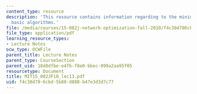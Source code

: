 ```yaml
---
content_type: resource
description: 'This resource contains information regarding to the minimum cost flow:
  basic algorithms.'
file: /media/courses/15-082j-network-optimization-fall-2010/f4c38d706cbd5b88d880b47e3d3d7c77_MIT15_082JF10_lec13.pdf
file_type: application/pdf
learning_resource_types:
- Lecture Notes
ocw_type: OCWFile
parent_title: Lecture Notes
parent_type: CourseSection
parent_uid: 18d0dfbe-e4fb-f8e0-bbec-099a2aa95f05
resourcetype: Document
title: MIT15_082JF10_lec13.pdf
uid: f4c38d70-6cbd-5b88-d880-b47e3d3d7c77
---
```

